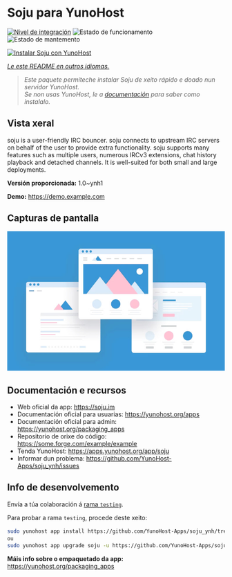 <!--
NOTA: Este README foi creado automáticamente por <https://github.com/YunoHost/apps/tree/master/tools/readme_generator>
NON debe editarse manualmente.
-->

# Soju para YunoHost

[![Nivel de integración](https://apps.yunohost.org/badge/integration/soju)](https://ci-apps.yunohost.org/ci/apps/soju/)
![Estado de funcionamento](https://apps.yunohost.org/badge/state/soju)
![Estado de mantemento](https://apps.yunohost.org/badge/maintained/soju)

[![Instalar Soju con YunoHost](https://install-app.yunohost.org/install-with-yunohost.svg)](https://install-app.yunohost.org/?app=soju)

*[Le este README en outros idiomas.](./ALL_README.md)*

> *Este paquete permíteche instalar Soju de xeito rápido e doado nun servidor YunoHost.*  
> *Se non usas YunoHost, le a [documentación](https://yunohost.org/install) para saber como instalalo.*

## Vista xeral

soju is a user-friendly IRC bouncer. soju connects to upstream IRC servers on behalf of the user to provide extra functionality. soju supports many features such as multiple users, numerous IRCv3 extensions, chat history playback and detached channels. It is well-suited for both small and large deployments.


**Versión proporcionada:** 1.0~ynh1

**Demo:** <https://demo.example.com>

## Capturas de pantalla

![Captura de pantalla de Soju](./doc/screenshots/example.jpg)

## Documentación e recursos

- Web oficial da app: <https://soju.im>
- Documentación oficial para usuarias: <https://yunohost.org/apps>
- Documentación oficial para admin: <https://yunohost.org/packaging_apps>
- Repositorio de orixe do código: <https://some.forge.com/example/example>
- Tenda YunoHost: <https://apps.yunohost.org/app/soju>
- Informar dun problema: <https://github.com/YunoHost-Apps/soju_ynh/issues>

## Info de desenvolvemento

Envía a túa colaboración á [rama `testing`](https://github.com/YunoHost-Apps/soju_ynh/tree/testing).

Para probar a rama `testing`, procede deste xeito:

```bash
sudo yunohost app install https://github.com/YunoHost-Apps/soju_ynh/tree/testing --debug
ou
sudo yunohost app upgrade soju -u https://github.com/YunoHost-Apps/soju_ynh/tree/testing --debug
```

**Máis info sobre o empaquetado da app:** <https://yunohost.org/packaging_apps>

